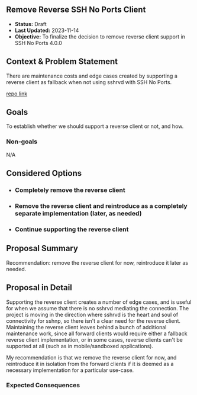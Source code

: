 <!-- This template is inspired by https://github.com/GoogleCloudPlatform/emblem/tree/main/docs/decisions -->
## Remove Reverse SSH No Ports Client

* **Status:** Draft <!-- / Approved / Rejected / Superseded -->
* **Last Updated:** 2023-11-14
* **Objective:** To finalize the decision to remove reverse client support in SSH No Ports 4.0.0

## Context & Problem Statement

There are maintenance costs and edge cases created by supporting a reverse client as fallback when not using sshrvd with SSH No Ports.

[repo link](https://github.com/atsign-foundation/sshnoports)

## Goals

To establish whether we should support a reverse client or not, and how.

### Non-goals
N/A

## Considered Options <!-- optional -->
- ### Completely remove the reverse client
- ### Remove the reverse client and reintroduce as a completely separate implementation (later, as needed)
- ### Continue supporting the reverse client

## Proposal Summary

Recommendation: remove the reverse client for now, reintroduce it later as needed.

## Proposal in Detail

Supporting the reverse client creates a number of edge cases, and is useful for when we assume that there is no sshrvd mediating the connection.
The project is moving in the direction where sshrvd is the heart and soul of connectivity for sshnp, so there isn't a clear need for the reverse client.
Maintaining the reverse client leaves behind a bunch of additional maintenance work, since all forward clients would require either a fallback reverse 
client implementation, or in some cases, reverse clients can't be supported at all (such as in mobile/sandboxed applications).

My recommendation is that we remove the reverse client for now, and reintroduce it in isolation from the forward clients if
it is deemed as a necessary implementation for a particular use-case. 

### Expected Consequences <!-- optional -->
